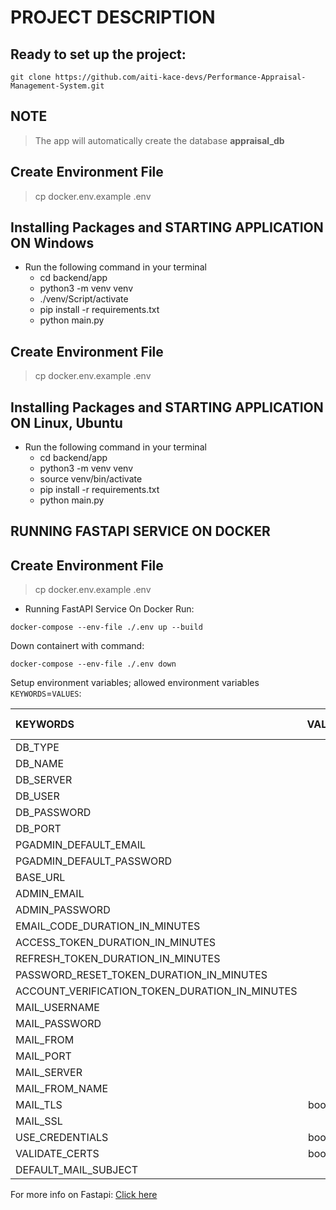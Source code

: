 # PROJECT DESCRIPTION

## Ready to set up the project:
    git clone https://github.com/aiti-kace-devs/Performance-Appraisal-Management-System.git




## NOTE
> The app will automatically create the database **appraisal_db**



## Create Environment File
>  cp docker.env.example .env


## Installing Packages and STARTING APPLICATION ON Windows
- Run the following command in your terminal
    - cd backend/app
    - python3 -m venv venv
    - ./venv/Script/activate
    - pip install -r requirements.txt
    - python main.py



## Create Environment File
>  cp docker.env.example .env


## Installing Packages and STARTING APPLICATION ON Linux, Ubuntu
- Run the following command in your terminal
    - cd backend/app
    - python3 -m venv venv
    - source venv/bin/activate
    - pip install -r requirements.txt
    - python main.py




## RUNNING FASTAPI SERVICE ON DOCKER

## Create Environment File
>  cp docker.env.example .env


- Running FastAPI Service On Docker 
Run:
```
docker-compose --env-file ./.env up --build
```


Down containert with command:
```
docker-compose --env-file ./.env down
```


Setup environment variables; allowed environment variables `KEYWORDS`=`VALUES`:

| KEYWORDS | VALUES | DEFAULT VALUE | VALUE TYPE | 
| :------------ | :---------------------: | :------------------: | :------------------: |
| DB_TYPE | | postgresql | string 
| DB_NAME | | appraisal_db | string 
| DB_SERVER | | localhost | string
| DB_USER | | postgres | string 
| DB_PASSWORD | | password | string 
| DB_PORT | | 5432 | integer 
| PGADMIN_DEFAULT_EMAIL | | admin@admin.com | string 
| PGADMIN_DEFAULT_PASSWORD | | openforme | string  
| BASE_URL | | http://localhost:8080/ | string  
| ADMIN_EMAIL | | superadmin@admin.com | string 
| ADMIN_PASSWORD | | openforme | string 
| EMAIL_CODE_DURATION_IN_MINUTES | | 15 | integer 
| ACCESS_TOKEN_DURATION_IN_MINUTES | | 60 | integer 
| REFRESH_TOKEN_DURATION_IN_MINUTES | | 600 | integer 
| PASSWORD_RESET_TOKEN_DURATION_IN_MINUTES | | 15 | integer 
| ACCOUNT_VERIFICATION_TOKEN_DURATION_IN_MINUTES | | 15 | integer 
| MAIL_USERNAME | | | string 
| MAIL_PASSWORD | | | string 
| MAIL_FROM | | | string 
| MAIL_PORT | | | string 
| MAIL_SERVER | | | string 
| MAIL_FROM_NAME | | | string 
| MAIL_TLS |  boolean 
| MAIL_SSL | | false | boolean 
| USE_CREDENTIALS |  boolean 
| VALIDATE_CERTS |  boolean 
| DEFAULT_MAIL_SUBJECT | | | string 





For more info on Fastapi: [Click here](https://fastapi.tiangolo.com/)
